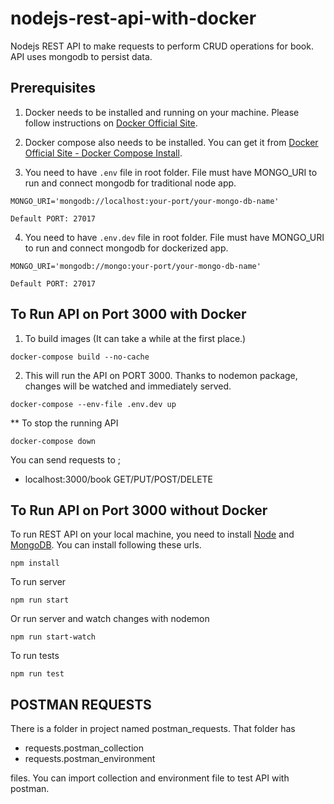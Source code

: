 # nodejs-rest-api-with-docker
Nodejs REST API to make requests to perform CRUD operations for book. API uses mongodb to persist data.

## Prerequisites

1) Docker needs to be installed and running on your machine. Please follow instructions on [Docker Official Site](https://docs.docker.com/docker-for-mac/install/).

2) Docker compose also needs to be installed. You can get it from [Docker Official Site - Docker Compose Install](https://docs.docker.com/compose/install/).

3) You need to have ```.env``` file in root folder. File must have MONGO_URI to run and connect mongodb for traditional node app.
  ```
  MONGO_URI='mongodb://localhost:your-port/your-mongo-db-name'

  Default PORT: 27017
  ```
4) You need to have ```.env.dev``` file in root folder. File must have MONGO_URI to run and connect mongodb for dockerized app.
  ```
  MONGO_URI='mongodb://mongo:your-port/your-mongo-db-name'

  Default PORT: 27017
  ```

## To Run API on Port 3000 with Docker
1) To build images (It can take a while at the first place.)
```
docker-compose build --no-cache
```
2) This will run the API on PORT 3000. Thanks to nodemon package, changes will be watched and immediately served.
```
docker-compose --env-file .env.dev up
```
** To stop the running API
```
docker-compose down
```
You can send requests to ;

* localhost:3000/book GET/PUT/POST/DELETE
## To Run API on Port 3000 without Docker
To run REST API on your local machine, you need to install [Node](https://nodejs.org/en/download/) and [MongoDB](https://docs.mongodb.com/manual/installation/). You can install following these urls.
```
npm install
```
To run server
```
npm run start
```
Or run server and watch changes with nodemon
```
npm run start-watch
```

To run tests
```
npm run test
```

## POSTMAN REQUESTS

There is a folder in project named postman_requests. That folder has 

* requests.postman_collection
* requests.postman_environment

files. You can import collection and environment file to test API with postman.
